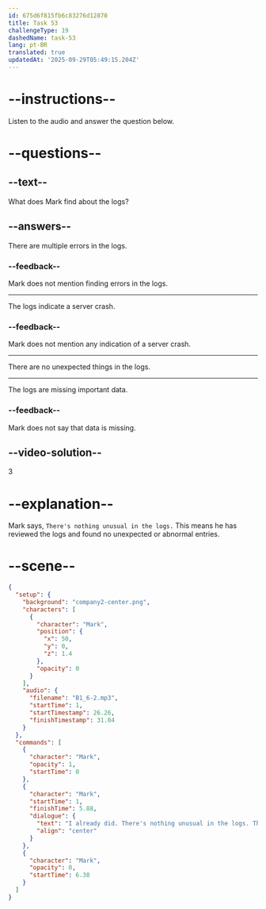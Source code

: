 ```yaml
---
id: 675d6f815fb6c83276d12870
title: Task 53
challengeType: 19
dashedName: task-53
lang: pt-BR
translated: true
updatedAt: '2025-09-29T05:49:15.204Z'
---
```


<!-- (audio) Mark: I already did. There's nothing unusual in the logs. This is strange, isn't it? -->

# --instructions--

Listen to the audio and answer the question below.

# --questions--

## --text--

What does Mark find about the logs?

## --answers--

There are multiple errors in the logs.

### --feedback--

Mark does not mention finding errors in the logs.

---

The logs indicate a server crash.

### --feedback--

Mark does not mention any indication of a server crash.

---

There are no unexpected things in the logs.

---

The logs are missing important data.

### --feedback--

Mark does not say that data is missing.

## --video-solution--

3

# --explanation--

Mark says, `There's nothing unusual in the logs.` This means he has reviewed the logs and found no unexpected or abnormal entries.


# --scene--

```json
{
  "setup": {
    "background": "company2-center.png",
    "characters": [
      {
        "character": "Mark",
        "position": {
          "x": 50,
          "y": 0,
          "z": 1.4
        },
        "opacity": 0
      }
    ],
    "audio": {
      "filename": "B1_6-2.mp3",
      "startTime": 1,
      "startTimestamp": 26.26,
      "finishTimestamp": 31.04
    }
  },
  "commands": [
    {
      "character": "Mark",
      "opacity": 1,
      "startTime": 0
    },
    {
      "character": "Mark",
      "startTime": 1,
      "finishTime": 5.88,
      "dialogue": {
        "text": "I already did. There's nothing unusual in the logs. This is strange, isn't it?",
        "align": "center"
      }
    },
    {
      "character": "Mark",
      "opacity": 0,
      "startTime": 6.38
    }
  ]
}
```
